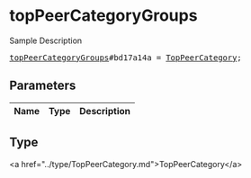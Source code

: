 # topPeerCategoryGroups

Sample Description

<pre>
<a href="../constructor/topPeerCategoryGroups.md">topPeerCategoryGroups</a>#bd17a14a = <a href="../type/TopPeerCategory.md">TopPeerCategory</a>;
</pre>

## Parameters

| Name | Type | Description |
|------|:----:|-------------|

## Type

&lt;a href=&#34;../type/TopPeerCategory.md&#34;&gt;TopPeerCategory&lt;/a&gt;
